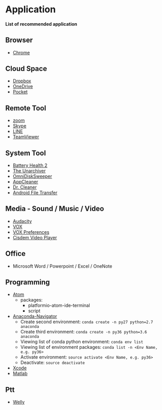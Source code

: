 # Application
#### List of recommended application



## Browser
* [Chrome](https://www.google.com/chrome/index.html)



## Cloud Space
* [Dropbox](https://www.dropbox.com/)
* [OneDrive](https://onedrive.live.com/)
* [Pocket](https://getpocket.com/)



## Remote Tool
* [zoom](https://zoom.us/)
* [Skype](https://www.skype.com/)
* [LINE](https://line.me/)
* [TeamViewer](https://www.teamviewer.us/)



## System Tool
* [Battery Health 2](https://itunes.apple.com/us/app/battery-health-2-monitor-battery-stats-and-usage/id1120214373?mt=12)
* [The Unarchiver](https://theunarchiver.com/)
* [OmniDiskSweeper](https://www.omnigroup.com/more)
* [AppCleaner](https://freemacsoft.net/appcleaner/)
* [Dr. Cleaner](https://itunes.apple.com/us/app/dr-cleaner-disk-mem-clean/id921458519?mt=12)
* [Android File Transfer](https://www.android.com/filetransfer/)



## Media - Sound / Music / Video
* [Audacity](http://www.audacityteam.org/)
* [VOX](https://vox.rocks/mac-music-player)
* [VOX Preferences](https://vox.rocks/mac-music-player/control-extension-download)
* [Cisdem Video Player](https://www.cisdem.com/video-player-mac.html)



## Office
* Microsoft Word / Powerpoint / Excel / OneNote



## Programming
* [Atom](https://atom.io/)
  * packages:
    * platformio-atom-ide-terminal
    * script
* [Anaconda-Navigator](https://anaconda.org)
  * Create second environment: `conda create -n py27 python=2.7 anaconda`
  * Create third environment: `conda create -n py36 python=3.6 anaconda`
  * Viewing list of conda python environment: `conda env list`
  * Viewing list of environment packages: `conda list -n <Env Name, e.g. py36>`
  * Activate environment: `source activate <Env Name, e.g. py36>`
  * Deactivate: `source deactivate`
* [Xcode](https://developer.apple.com/xcode/)
* [Matlab](https://www.mathworks.com/products/matlab.html)



## Ptt
* [Welly](https://github.com/clyang/welly)
